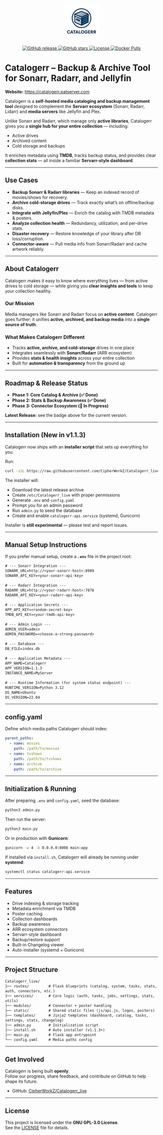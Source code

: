 <p align="center">
  <img src="https://github.com/CipherWorkZ/Catalogerr_live/blob/main/static/logo/logo.png" alt="Catalogerr Logo" width="120"/>
</p>

<p align="center">
  <a href="https://github.com/CipherWorkZ/Catalogerr_live/releases">
    <img src="https://img.shields.io/github/v/release/CipherWorkZ/Catalogerr_live" alt="GitHub release">
  </a>
  <a href="https://github.com/CipherWorkZ/Catalogerr_live/stargazers">
    <img src="https://img.shields.io/github/stars/CipherWorkZ/Catalogerr_live" alt="GitHub stars">
  </a>
  <a href="https://github.com/CipherWorkZ/Catalogerr_live/blob/main/LICENSE">
    <img src="https://img.shields.io/github/license/CipherWorkZ/Catalogerr_live" alt="License">
  </a>
  <a href="https://hub.docker.com/r/patgames36/catalogerr">
    <img src="https://img.shields.io/docker/pulls/patgames36/catalogerr" alt="Docker Pulls">
  </a>
</p>

# Catalogerr – Backup & Archive Tool for Sonarr, Radarr, and Jellyfin

**Website:** https://catalogerr.patserver.com

Catalogerr is a **self-hosted media cataloging and backup management tool** designed to complement the **Servarr ecosystem** (Sonarr, Radarr, Lidarr) and **media servers** like Jellyfin and Plex.

Unlike Sonarr and Radarr, which manage only **active libraries**, Catalogerr gives you a **single hub for your entire collection** — including:
- Active drives
- Archived content
- Cold storage and backups

It enriches metadata using **TMDB**, tracks backup status, and provides clear **collection stats** — all inside a familiar **Servarr-style dashboard**.

---

## Use Cases

-  **Backup Sonarr & Radarr libraries** — Keep an indexed record of movies/shows for recovery.
-  **Archive cold-storage drives** — Track exactly what’s on offline/backup disks.
-  **Integrate with Jellyfin/Plex** — Enrich the catalog with TMDB metadata & posters.
-  **Analyze collection health** — Redundancy, utilization, and per-drive stats.
-  **Disaster recovery** — Restore knowledge of your library after DB loss/corruption.
-  **Connector-aware** — Pull media info from Sonarr/Radarr and cache artwork reliably.

---

##  About Catalogerr

Catalogerr makes it easy to know where everything lives — from active drives to cold storage — while giving you **clear insights and tools** to keep your collection healthy.

### Our Mission
Media managers like Sonarr and Radarr focus on **active content**. Catalogerr goes further:
it unifies **active, archived, and backup media** into a **single source of truth**.

### What Makes Catalogerr Different
-  Tracks **active, archive, and cold-storage** drives in one place
-  Integrates seamlessly with **Sonarr/Radarr** (ARR ecosystem)
-  Provides **stats & health insights** across your entire collection
-  Built for **automation & transparency** from the ground up

---

##  Roadmap & Release Status

- **Phase 1: Core Catalog & Archive (✅ Done)**
- **Phase 2: Stats & Backup Awareness (✅ Done)**
- **Phase 3: Connector Ecosystem (🚧 In Progress)**

 **Latest Release:** see the badge above for the current version.

---

##  Installation (New in v1.1.3)

Catalogerr now ships with an **installer script** that sets up everything for you.  

Run:

```bash
curl -sSL https://raw.githubusercontent.com/CipherWorkZ/Catalogerr_live/main/install.sh | sudo bash
```

The installer will:
-  Download the latest release archive
-  Create `/etc/Catalogerr_live` with proper permissions
-  Generate `.env` and `config.yaml`
-  Prompt you for an admin password
-  Run `admin.py` to seed the database
-  Create and enable `catalogerr-api.service` (systemd, Gunicorn)

 Installer is **still experimental** — please test and report issues.

---

##  Manual Setup Instructions

If you prefer manual setup, create a **`.env`** file in the project root:

```env
# --- Sonarr Integration ---
SONARR_URL=http://<your-sonarr-host>:8989
SONARR_API_KEY=<your-sonarr-api-key>

# --- Radarr Integration ---
RADARR_URL=http://<your-radarr-host>:7878
RADARR_API_KEY=<your-radarr-api-key>

# --- Application Secrets ---
APP_API_KEY=<random-secret-key>
TMDB_API_KEY=<your-tmdb-api-key>

# --- Admin Login ---
ADMIN_USER=admin
ADMIN_PASSWORD=<choose-a-strong-password>

# --- Database ---
DB_FILE=index.db

# --- Application Metadata ---
APP_NAME=Catalogerr
APP_VERSION=1.1.3
INSTANCE_NAME=MyServer

# --- Runtime Information (for system status endpoint) ---
RUNTIME_VERSION=Python 3.12
OS_NAME=Ubuntu
OS_VERSION=22.04
```

---

##  config.yaml

Define which media paths Catalogerr should index:

```yaml
parent_paths:
  - name: movies
    path: /path/to/movies
  - name: tvshows
    path: /path/to/tvshows
  - name: archive
    path: /path/to/archive
```

---

##  Initialization & Running

After preparing `.env` and `config.yaml`, seed the database:

```bash
python3 admin.py
```

Then run the server:

```bash
python3 main.py
```

Or in production with **Gunicorn**:

```bash
gunicorn -w 4 -b 0.0.0.0:8008 main:app
```

If installed via `install.sh`, Catalogerr will already be running under **systemd**:
```bash
systemctl status catalogerr-api.service
```

---

##  Features

-  Drive indexing & storage tracking
-  Metadata enrichment via TMDB
-  Poster caching
-  Collection dashboards
-  Backup awareness
-  ARR ecosystem connectors
-  Servarr-style dashboard
-  Backup/restore support
-  Built-in Changelog viewer
-  Auto-installer (systemd + Gunicorn)

---

##  Project Structure

```
Catalogerr_live/
├── routes/         # Flask blueprints (catalog, system, tasks, stats, auth, connectors, etc.)
├── services/       # Core logic (auth, tasks, jobs, settings, stats, utils)
├── modules/        # Connector + poster handling
├── static/         # Shared static files (js/api.js, logos, posters)
├── templates/      # Jinja2 templates (dashboard, catalog, tasks, settings, stats, changelog)
├── admin.py        # Initialization script
├── install.sh      # Auto installer (v1.1.3+)
├── main.py         # Flask app entrypoint
└── config.yaml     # Media paths config
```

---

##  Get Involved

Catalogerr is being built **openly**.  
Follow our progress, share feedback, and contribute on GitHub to help shape its future.  

- GitHub: [CipherWorkZ/Catalogerr_live](https://github.com/CipherWorkZ/Catalogerr_live)

---

##  License

This project is licensed under the **GNU GPL-3.0 License**.  
See the [LICENSE](LICENSE) file for details.
